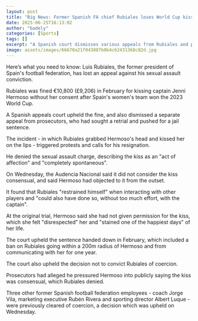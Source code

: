 ```yaml
---
layout: post
title: "Big News: Former Spanish FA chief Rubiales loses World Cup kiss appeal"
date: 2025-06-25T16:13:02
author: "badely"
categories: [Sports]
tags: []
excerpt: "A Spanish court dismisses various appeals from Rubiales and prosecutors over his February sexual assault conviction."
image: assets/images/66670a21f043087b0b4c62431368c82d.jpg
---
```


Here’s what you need to know: Luis Rubiales, the former president of Spain's football federation, has lost an appeal against his sexual assault conviction.  

Rubiales was fined €10,800 (£9,206) in February for kissing captain Jenni Hermoso without her consent after Spain's women's team won the 2023 World Cup.

A Spanish appeals court upheld the fine, and also dismissed a separate appeal from prosecutors, who had sought a retrial and pushed for a jail sentence.

The incident - in which Rubiales grabbed Hermoso's head and kissed her on the lips - triggered protests and calls for his resignation. 

He denied the sexual assault charge, describing the kiss as an "act of affection" and "completely spontaneous". 

On Wednesday, the Audencia Nacional said it did not consider the kiss consensual, and said Hermoso had objected to it from the outset.

It found that Rubiales "restrained himself" when interacting with other players and "could also have done so, without too much effort, with the captain".

At the original trial, Hermoso said she had not given permission for the kiss, which she felt "disrespected" her and "stained one of the happiest days" of her life.

The court upheld the sentence handed down in February, which included a ban on Rubiales going within a 200m radius of Hermoso and from communicating with her for one year.

The court also upheld the decision not to convict Rubiales of coercion. 

Prosecutors had alleged he pressured Hermoso into publicly saying the kiss was consensual, which Rubiales denied.

Three other former Spanish football federation employees - coach Jorge Vila, marketing executive Rubén Rivera and sporting director Albert Luque - were previously cleared of coercion, a decision which was upheld on Wednesday. 

